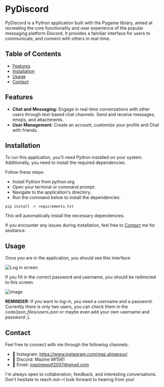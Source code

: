# PyDiscord

PyDiscord is a Python application built with the Pygame library, aimed at recreating the core functionality and user experience of the popular messaging platform Discord. It provides a familiar interface for users to communicate, and connect with others in real-time.

## Table of Contents

- [Features](#features)
- [Installation](#installation)
- [Usage](#usage)
- [Contact](#contact)

## Features

- **Chat and Messaging:** Engage in real-time conversations with other users through text-based chat channels. Send and receive messages, emojis, and attachments.
- **User Management:** Create an account, customize your profile and Chat with friends.


## Installation

To run this application, you'll need Python installed on your system. Additionally, you need to install the required dependencies.

Follow these steps:

- Install Python from python.org.
- Open your terminal or command prompt.
- Navigate to the application's directory.
- Run the command below to install the dependencies:

```console
pip install -r requirements.txt
```

This will automatically install the necessary dependencies.

If you encounter any issues during installation, feel free to [Contact](#contact) me for assitance.

## Usage

Once you are in the application, you should see this interface:

![Log in screen](https://github.com/MazineZ/PyDiscord/assets/103586564/aa062660-7c31-412e-8f1a-a898af17a2d6)

If you fill in the correct password and username, you should be redirected to this screen.

![image](https://github.com/mazineZ/Discord-remake/assets/103586564/fcea220d-9655-4670-ab86-0a4cec1d105d)

**REMINDER:** If you want to log-in, you need a username and a password. Currently there is only two users, you can check them in the *code/json_files/users.json* or maybe even add your own username and password ;).

## Contact

Feel free to connect with me through the following channels:

- 🌟 Instagram: https://www.instagram.com/maz.almansur/
- 🔔 Discord: Mazine II#1561
- 📧 Email: mazinewolf2007@gmail.com

I'm always open to collaboration, feedback, and interesting conversations. Don't hesitate to reach out—I look forward to hearing from you!
